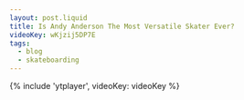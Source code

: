 ```yaml
---
layout: post.liquid
title: Is Andy Anderson The Most Versatile Skater Ever?
videoKey: wKjzij5DP7E
tags:
  - blog
  - skateboarding
---
```


{% include 'ytplayer', videoKey: videoKey %}
